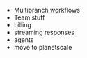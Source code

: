 - Multibranch workflows
- Team stuff
- billing
- streaming responses
- agents
- move to planetscale
